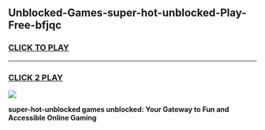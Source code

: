 
## Unblocked-Games-super-hot-unblocked-Play-Free-bfjqc
<h3>
<a href="https://premium76.site?title=super-hot-unblocked&ref=24M">CLICK TO PLAY</a></h3>
<hr>

<h3>
<a href="https://premium76.site?title=super-hot-unblocked&ref=24M">CLICK 2 PLAY</a>
  
</h3>

<a href="https://premium76.site?title=super-hot-unblocked&ref=24M"><img src="https://clearcache.store/games.png"></a>


**super-hot-unblocked games unblocked: Your Gateway to Fun and Accessible Online Gaming**
